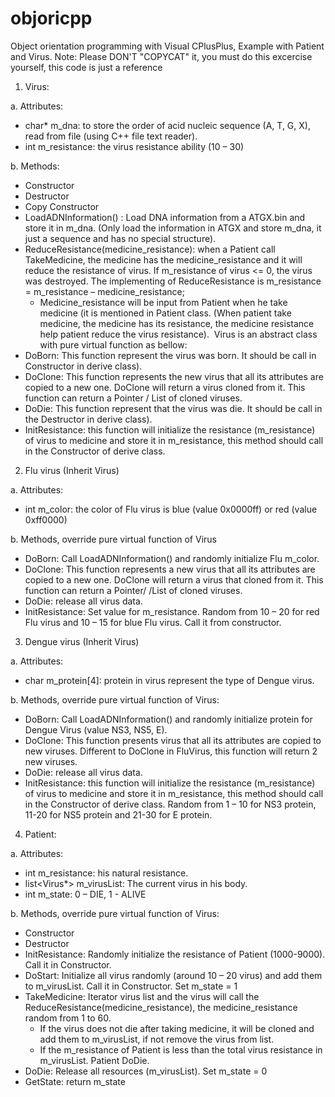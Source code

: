 # objoricpp
Object orientation programming with Visual CPlusPlus, Example with Patient and Virus. Note: Please DON'T "COPYCAT" it, you must do this excercise yourself, this code is just a reference

1. Virus:

a. Attributes: 
- char* m_dna: to store the order of acid nucleic sequence (A, T, G, X), read from file (using C++ file text reader).
- int m_resistance: the virus resistance ability (10 – 30)

b. Methods: 
- Constructor
- Destructor
- Copy Constructor
- LoadADNInformation() : Load DNA information from a ATGX.bin and store it in m_dna. (Only load the information in ATGX and store m_dna, it just a sequence and has no special structure).
- ReduceResistance(medicine_resistance): when a Patient call TakeMedicine, the medicine has the medicine_resistance and it will reduce the resistance of virus. If m_resistance of virus <= 0, the virus was destroyed. The implementing of ReduceResistance is m_resistance = m_resistance – medicine_resistance;
   - Medicine_resistance will be input from Patient when he take medicine (it is mentioned in Patient class. (When patient take medicine, the medicine has its resistance, the medicine resistance help patient reduce the virus resistance). 
Virus is an abstract class with pure virtual function as bellow: 
- DoBorn: This function represent the virus was born. It should be call in Constructor in derive class).
- DoClone: This function represents the new virus that all its attributes are copied to a new one. DoClone will return a virus cloned from it. This function can return a Pointer / List of cloned viruses.
- DoDie: This function represent that the virus was die. It should be call in the Destructor in derive class).
- InitResistance: this function will initialize the resistance (m_resistance) of virus to medicine and store it in m_resistance, this method should call in the Constructor of derive class.

2. Flu virus (Inherit Virus)

a. Attributes: 
- int m_color: the color of Flu virus is blue (value 0x0000ff) or red (value 0xff0000)

b. Methods, override pure virtual function of Virus 
- DoBorn: Call LoadADNInformation() and randomly initialize Flu m_color.
- DoClone: This function represents a new virus that all its attributes are copied to a new one. DoClone will return a virus that cloned from it. This function can return a Pointer/ /List of cloned viruses.
- DoDie: release all virus data.
- InitResistance: Set value for m_resistance. Random from 10 – 20 for red Flu virus and 10 – 15 for blue Flu virus. Call it from constructor.

3. Dengue virus (Inherit Virus)

a. Attributes: 
- char m_protein[4]: protein in virus represent the type of Dengue virus.

b. Methods, override pure virtual function of Virus:
- DoBorn: Call LoadADNInformation() and randomly initialize protein for Dengue Virus (value NS3, NS5, E).
- DoClone: This function presents virus that all its attributes are copied to new viruses. Different to DoClone in FluVirus, this function will return 2 new viruses.
- DoDie: release all virus data.
- InitResistance: this function will initialize the resistance (m_resistance) of virus to medicine and store it in m_resistance, this method should call in the Constructor of derive class. Random from 1 – 10 for NS3 protein, 11-20 for NS5 protein and 21-30 for E protein.

4. Patient:

a. Attributes: 
- int m_resistance: his natural resistance.
- list<Virus*> m_virusList: The current virus in his body.
- int m_state: 0 – DIE, 1 - ALIVE

b. Methods, override pure virtual function of Virus:
- Constructor
- Destructor
- InitResistance: Randomly initialize the resistance of Patient (1000-9000). Call it in Constructor.
- DoStart: Initialize all virus randomly (around 10 – 20 virus) and add them to m_virusList. Call it in Constructor. Set m_state = 1
- TakeMedicine: Iterator virus list and the virus will call the ReduceResistance(medicine_resistance), the medicine_resistance random from 1 to 60.
    - If the virus does not die after taking medicine, it will be cloned and add them to m_virusList, if not remove the virus from list.
    - If the m_resistance of Patient is less than the total virus resistance in m_virusList. Patient DoDie.
- DoDie: Release all resources (m_virusList). Set m_state = 0
- GetState: return m_state

